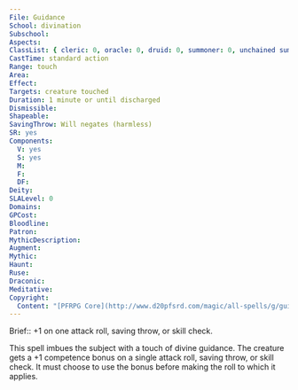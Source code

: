 ```yaml
---
File: Guidance
School: divination
Subschool: 
Aspects: 
ClassList: { cleric: 0, oracle: 0, druid: 0, summoner: 0, unchained summoner: 0, witch: 0, inquisitor: 0, medium: 0 }
CastTime: standard action
Range: touch
Area: 
Effect: 
Targets: creature touched
Duration: 1 minute or until discharged
Dismissible: 
Shapeable: 
SavingThrow: Will negates (harmless)
SR: yes
Components:
  V: yes
  S: yes
  M: 
  F: 
  DF: 
Deity: 
SLALevel: 0
Domains: 
GPCost: 
Bloodline: 
Patron: 
MythicDescription: 
Augment: 
Mythic: 
Haunt: 
Ruse: 
Draconic: 
Meditative: 
Copyright:
  Content: "[PFRPG Core](http://www.d20pfsrd.com/magic/all-spells/g/guidance)"
---
```

Brief:: +1 on one attack roll, saving throw, or skill check.

This spell imbues the subject with a touch of divine guidance.  The creature gets a +1 competence bonus on a single attack roll, saving throw, or skill check. It must choose to use the bonus before making the roll to which it applies.
